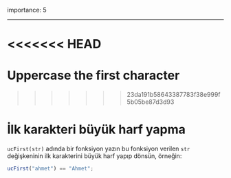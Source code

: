 importance: 5

---

<<<<<<< HEAD
=======
# Uppercase the first character
>>>>>>> 23da191b58643387783f38e999f5b05be87d3d93

# İlk karakteri büyük harf yapma

`ucFirst(str)` adında bir fonksiyon yazın bu fonksiyon verilen `str` değişkeninin ilk karakterini büyük harf yapıp dönsün, örneğin:

```js
ucFirst("ahmet") == "Ahmet";
```
